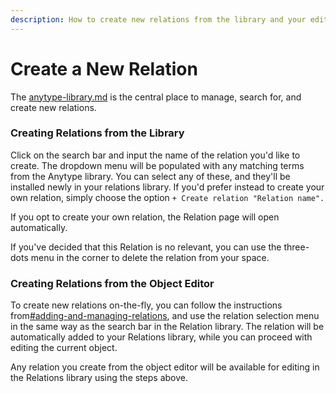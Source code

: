 ```yaml
---
description: How to create new relations from the library and your editor
---
```


# Create a New Relation

The [anytype-library.md](../anytype-library.md "mention") is the central place to manage, search for, and create new relations.

### Creating Relations from the Library

Click on the search bar and input the name of the relation you'd like to create. The dropdown menu will be populated with any matching terms from the Anytype library. You can select any of these, and they'll be installed newly in your relations library. If you'd prefer instead to create your own relation, simply choose the option `+ Create relation "Relation name".`

If you opt to create your own relation, the Relation page will open automatically.

If you've decided that this Relation is no relevant, you can use the three-dots menu in the corner to delete the relation from your space.

### Creating Relations from the Object Editor

To create new relations on-the-fly, you can follow the instructions from[#adding-and-managing-relations](create-a-new-relation.md#adding-and-managing-relations "mention"), and use the relation selection menu in the same way as the search bar in the Relation library. The relation will be automatically added to your Relations library, while you can proceed with editing the current object.

Any relation you create from the object editor will be available for editing in the Relations library using the steps above.
